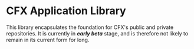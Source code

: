 CFX Application Library
==================================================================================

This library encapsulates the foundation for CFX's public and private repositories. It is currently in _**early beta**_ stage, and is therefore not likely to remain in its current form for long.

